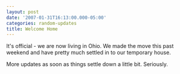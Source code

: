 ```yaml
---
layout: post
date: '2007-01-31T16:13:00.000-05:00'
categories: random-updates
title: Welcome Home
---
```


It's official - we are now living in Ohio. We made the move this past weekend and have pretty much settled in to our temporary house.

More updates as soon as things settle down a little bit. Seriously.